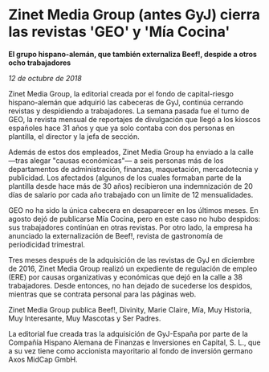 # Zinet Media Group (antes GyJ) cierra las revistas 'GEO' y 'Mía Cocina'

**El grupo hispano-alemán, que también externaliza Beef!, despide a otros ocho trabajadores**

*12 de octubre de 2018*

Zinet Media Group, la editorial creada por el fondo de capital-riesgo hispano-alemán que adquirió las cabeceras de GyJ, continúa cerrando revistas y despidiendo a trabajadores. La semana pasada fue el turno de GEO, la revista mensual de reportajes de divulgación que llegó a los kioscos españoles hace 31 años y que ya solo contaba con dos personas en plantilla, el director y la jefa de sección.

Además de estos dos empleados, Zinet Media Group ha enviado a la calle —tras alegar "causas económicas"— a seis personas más de los departamentos de administración, finanzas, maquetación, mercadotecnia y publicidad. Los afectados (algunos de los cuales formaban parte de la plantilla desde hace más de 30 años) recibieron una indemnización de 20 días de salario por cada año trabajado con un límite de 12 mensualidades.

GEO no ha sido la única cabecera en desaparecer en los últimos meses. En agosto dejó de publicarse Mía Cocina, pero en este caso no hubo despidos: sus trabajadores continúan en otras revistas. Por otro lado, la empresa ha anunciado la externalización de Beef!, revista de gastronomía de periodicidad trimestral.

Tres meses después de la adquisición de las revistas de GyJ en diciembre de 2016, Zinet Media Group realizó un expediente de regulación de empleo (ERE) por causas organizativas y económicas que dejó en la calle a 38 trabajadores. Desde entonces, no han dejado de sucederse los despidos, mientras que se contrata personal para las páginas web.

Zinet Media Group publica Beef!, Divinity, Marie Claire, Mía, Muy Historia, Muy Interesante, Muy Mascotas y Ser Padres.

La editorial fue creada tras la adquisición de GyJ-España por parte de la Compañía Hispano Alemana de Finanzas e Inversiones en Capital, S. L., que a su vez tiene como accionista mayoritario al fondo de inversión germano Axos MidCap GmbH.

